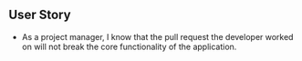 ## User Story
* As a project manager, I know that the pull request the developer worked on will not break the core functionality of the application.